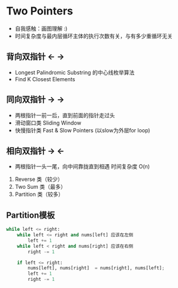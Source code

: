 # Two Pointers
- 自我感触：画图理解 :)
- 时间复杂度与最内层循环主体的执行次数有关，与有多少重循环无关

## 背向双指针 <- ->
- Longest Palindromic Substring 的中心线枚举算法
- Find K Closest Elements

## 同向双指针 -> ->
- 两根指针一前一后，直到前面的指针走过头
- 滑动窗口类 Sliding Window
- 快慢指针类 Fast & Slow Pointers (以slow为外层for loop)

## 相向双指针 -> <-
- 两根指针一头一尾，向中间靠拢直到相遇 时间复杂度 O(n)
1. Reverse 类（较少）
2. Two Sum 类（最多）
3. Partition 类（较多）

## Partition模板
```python
while left <= right:
    while left <= right and nums[left] 应该在左侧
        left += 1
    while left < right and nums[right] 应该在右侧
        right -= 1

    if left <= right:
        nums[left], nums[right]  = nums[right], nums[left];
        left += 1
        right -= 1
```